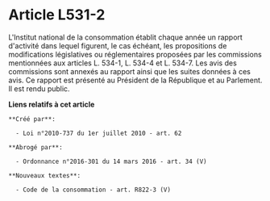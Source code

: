 # Article L531-2

L'Institut national de la consommation établit chaque année un rapport d'activité dans lequel figurent, le cas échéant, les
propositions de modifications législatives ou réglementaires proposées par les commissions mentionnées aux articles L. 534-1,
L. 534-4 et L. 534-7. Les avis des commissions sont annexés au rapport ainsi que les suites données à ces avis. Ce rapport
est présenté au Président de la République et au Parlement. Il est rendu public.

**Liens relatifs à cet article**

	**Créé par**:

	  - Loi n°2010-737 du 1er juillet 2010 - art. 62

	**Abrogé par**:

	  - Ordonnance n°2016-301 du 14 mars 2016 - art. 34 (V)

	**Nouveaux textes**:

	  - Code de la consommation - art. R822-3 (V)
